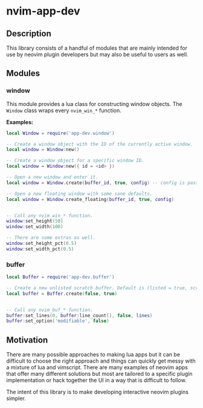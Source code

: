 # nvim-app-dev

## Description
This library consists of a handful of modules that are mainly intended for use by neovim plugin
developers but may also be useful to users as well.

## Modules
### window
This module provides a lua class for constructing window objects. The `Window` class wraps every
`nvim_win_*` function.

**Examples:**
```lua
local Window = require('app-dev.window')

-- Create a window object with the ID of the currently active window.
local window = Window:new()

-- Create a window object for a specific window ID.
local window = Window:new({ id = <id> })

-- Open a new window and enter it.
local window = Window.create(buffer_id, true, config) -- config is passed directly to 'nvim_open_win'

-- Open a new floating window with some sane defaults.
local window = Window.create_floating(buffer_id, true, config)


-- Call any nvim_win_* function.
window:set_height(50)
window:set_width(100)

-- There are some extras as well.
window:set_height_pct(0.5)
window:set_width_pct(0.5)
```

### buffer
```lua
local Buffer = require('app-dev.buffer')

-- Create a new unlisted scratch buffer. Default is (listed = true, scratch = false).
local buffer = Buffer.create(false, true)


-- Call any nvim_buf_* function.
buffer:set_lines(0, buffer:line_count(), false, lines)
buffer:set_option('modifiable', false)
```

## Motivation
There are many possible approaches to making lua apps but it can be difficult to choose
the right approach and things can quickly get messy with a mixture of lua and vimscript.
There are many examples of neovim apps that offer many different solutions but most are tailored
to a specific plugin implementation or hack together the UI in a way that is difficult to follow.

The intent of this library is to make developing interactive neovim plugins simpler.
